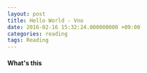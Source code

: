 ```yaml
---
layout: post
title: Hello World - Vno
date: 2016-02-16 15:32:24.000000000 +09:00
categories: reading
tags: Reading
---
```


#### What's this

